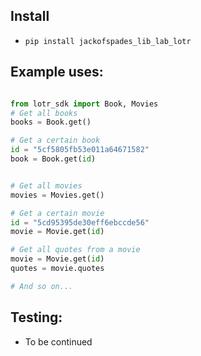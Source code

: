 ## Install
* `pip install jackofspades_lib_lab_lotr`

## Example uses:
```python

from lotr_sdk import Book, Movies
# Get all books
books = Book.get()

# Get a certain book
id = "5cf5805fb53e011a64671582"
book = Book.get(id)


# Get all movies
movies = Movies.get()

# Get a certain movie
id = "5cd95395de30eff6ebccde56"
movie = Movie.get(id)

# Get all quotes from a movie
movie = Movie.get(id)
quotes = movie.quotes

# And so on...
```

## Testing:
* To be continued
